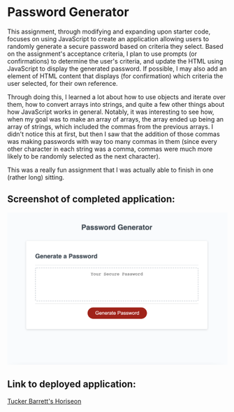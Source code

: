 # Password Generator

This assignment, through modifying and expanding upon starter code, focuses on using JavaScript to create an application allowing users to randomly generate a secure password based on criteria they select. Based on the assignment's acceptance criteria, I plan to use prompts (or confirmations) to determine the user's criteria, and update the HTML using JavaScript to display the generated password. If possible, I may also add an element of HTML content that displays (for confirmation) which criteria the user selected, for their own reference. 

Through doing this, I learned a lot about how to use objects and iterate over them, how to convert arrays into strings, and quite a few other things about how JavaScript works in general. Notably, it was interesting to see how, when my goal was to make an array of arrays, the array ended up being an array of strings, which included the commas from the previous arrays. I didn't notice this at first, but then I saw that the addition of those commas was making passwords with way too many commas in them (since every other character in each string was a comma, commas were much more likely to be randomly selected as the next character).

This was a really fun assignment that I was actually able to finish in one (rather long) sitting.

## Screenshot of completed application:
![Screenshot of Tucker's completed Password Generator](images/finished-password-generator.png "Tucker's completed Password Generator")

## Link to deployed application:
[Tucker Barrett's Horiseon](http://grinninbarrett.github.io/password-generator "Tucker's deployed password generator application")